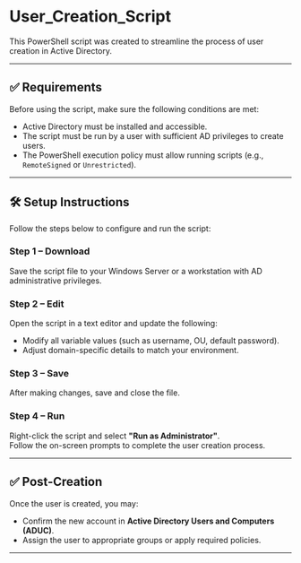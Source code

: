 # User_Creation_Script

This PowerShell script was created to streamline the process of user creation in Active Directory.  

---

## ✅ Requirements

Before using the script, make sure the following conditions are met:

- Active Directory must be installed and accessible.
- The script must be run by a user with sufficient AD privileges to create users.
- The PowerShell execution policy must allow running scripts (e.g., `RemoteSigned` or `Unrestricted`).

---

## 🛠️ Setup Instructions

Follow the steps below to configure and run the script:

### **Step 1 – Download**
Save the script file to your Windows Server or a workstation with AD administrative privileges.

### **Step 2 – Edit**
Open the script in a text editor and update the following:

- Modify all variable values (such as username, OU, default password).
- Adjust domain-specific details to match your environment.

### **Step 3 – Save**
After making changes, save and close the file.

### **Step 4 – Run**
Right-click the script and select **"Run as Administrator"**.  
Follow the on-screen prompts to complete the user creation process.

---

## ✅ Post-Creation

Once the user is created, you may:

- Confirm the new account in **Active Directory Users and Computers (ADUC)**.
- Assign the user to appropriate groups or apply required policies.

---
